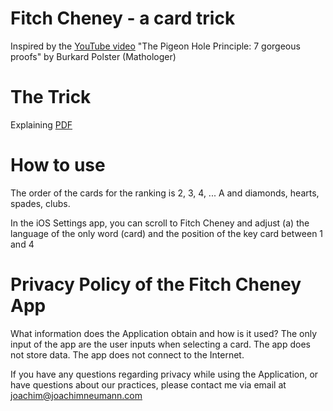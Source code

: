 # Fitch Cheney - a card trick

Inspired by the [YouTube video](https://www.youtube.com/watch?v=TCZ3YwbcDaw) "The Pigeon Hole Principle: 7 gorgeous proofs" by Burkard Polster (Mathologer)

# The Trick
Explaining [PDF](https://web.northeastern.edu/seigen/11Magic/FitchCheneyFiveCardCount/Fitch%20Cheney%27s%20Five%20Card%20Trick%20-%20Colm%20Mulcahy.pdf)

# How to use
The order of the cards for the ranking is 2, 3, 4, ... A and diamonds, hearts, spades, clubs.

In the iOS Settings app, you can scroll to Fitch Cheney and adjust (a) the language of the only word (card) and the position of the key card between 1 and 4

# Privacy Policy of the Fitch Cheney App

What information does the Application obtain and how is it used?
The only input of the app are the user inputs when selecting a card. The app does not store data. The app does not connect to the Internet.

If you have any questions regarding privacy while using the Application, or have questions about our practices, please contact me via email at joachim@joachimneumann.com
